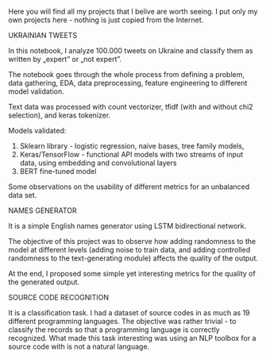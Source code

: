 Here you will find all my projects that I belive are worth seeing. 
I put only my own projects here - nothing is just copied from the Internet.

UKRAINIAN TWEETS

In this notebook, I analyze 100.000 tweets on Ukraine and classify them as written by „expert” or „not expert”.

The notebook goes through the whole process from defining a problem, data gathering, EDA, data preprocessing, feature engineering to different model validation.

Text data was processed with count vectorizer, tfidf (with and without chi2 selection), and keras tokenizer.

Models validated:
1. Sklearn library - logistic regression, naive bases, tree family models, 
2. Keras/TensorFlow - functional API models with two streams of input data, using embedding and convolutional layers
3. BERT fine-tuned model

Some observations on the usability of different metrics for an unbalanced data set.

NAMES GENERATOR

It is a simple English names generator using LSTM bidirectional network.

The objective of this project was to observe how adding randomness to the model at different levels (adding noise to train data, and adding controlled randomness to the text-generating module) affects the quality of the output.

At the end, I proposed some simple yet interesting metrics for the quality of the generated output.

SOURCE CODE RECOGNITION

It is a classification task. I had a dataset of source codes in as much as 19 different programming languages. The objective was rather trivial - to classify the records so that a programming language is correctly recognized. What made this task interesting was using an NLP toolbox for a source code with is not a natural language.

